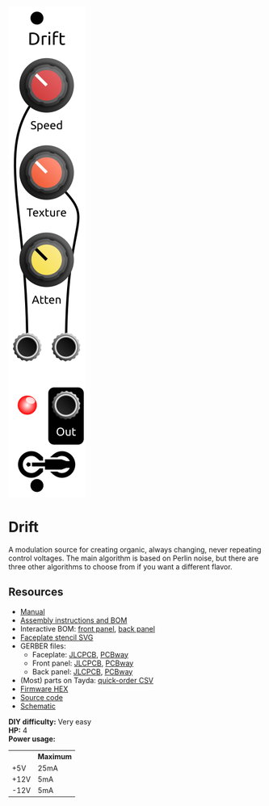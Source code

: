 <div class="fm-readme-container">
<div class="fm-row">

<img class="fm-readme-module-image" src="docs/images/drift.svg" />

<div class="fm-readme-text">

<h1>Drift</h1>

<p>A modulation source for creating organic, always changing, never repeating control voltages. The main algorithm is based on Perlin noise, but there are three other algorithms to choose from if you want a different flavor.</p>

<h2>Resources</h2>

<ul>
  <li><a href="https://quinnfreedman.github.io/fm-artifacts/Drift/drift_manual.pdf">Manual</a></li>
  <li><a href="https://quinnfreedman.github.io/modular/modules/Drift/docs/assembly_instructions">Assembly instructions and BOM</a></li>
  <li>Interactive BOM: <a href="https://quinnfreedman.github.io/fm-artifacts/Drift/drift_pcb_front_interactive_bom.html">front panel</a>, <a href="https://quinnfreedman.github.io/fm-artifacts/Drift/drift_pcb_back_interactive_bom.html">back panel</a></li>
  <li><a href="https://quinnfreedman.github.io/fm-artifacts/Drift/drift_faceplate.svg">Faceplate stencil SVG</a></li>
  <li>GERBER files:
    <ul>
      <li>Faceplate: <a href="https://quinnfreedman.github.io/fm-artifacts/Drift/drift_faceplate_jlcpcb.zip">JLCPCB</a>, <a href="https://quinnfreedman.github.io/fm-artifacts/Drift/drift_faceplate_pcbway.zip">PCBway</a></li>
      <li>Front panel: <a href="https://quinnfreedman.github.io/fm-artifacts/Drift/drift_pcb_front_jlcpcb.zip">JLCPCB</a>, <a href="https://quinnfreedman.github.io/fm-artifacts/Drift/drift_pcb_front_pcbway.zip">PCBway</a></li>
      <li>Back panel: <a href="https://quinnfreedman.github.io/fm-artifacts/Drift/drift_pcb_back_jlcpcb.zip">JLCPCB</a>, <a href="https://quinnfreedman.github.io/fm-artifacts/Drift/drift_pcb_back_pcbway.zip">PCBway</a></li>
    </ul>
  </li>
  <li>(Most) parts on Tayda: <a href="https://freemodular.org/modules/Drift/fm_drift_tayda_bom.csv">quick-order CSV</a></li>
  <li><a href="https://quinnfreedman.github.io/fm-artifacts/Drift/fm-drift.hex">Firmware HEX</a></li>
  <li><a href="https://github.com/QuinnFreedman/modular/tree/main/modules/Drift">Source code</a></li>
  <li><a href="https://quinnfreedman.github.io/fm-artifacts/Drift/drift_schematic.pdf">Schematic</a></li>
</ul>

</div>
</div>

<b>DIY difficulty:</b> Very easy<br>
<b>HP:</b> 4<br>
<b>Power usage:</b>
<table class="fm-current-table">
  <tr>
    <th></th>
    <th>Maximum</th>
  </tr>
  <tr>
    <td>+5V</td>
    <td>25mA</td>
  </tr>
  <tr>
    <td>+12V</td>
    <td>5mA</td>
  </tr>
  <tr>
    <td>-12V</td>
    <td>5mA</td>
  </tr>
</table>

</div>
